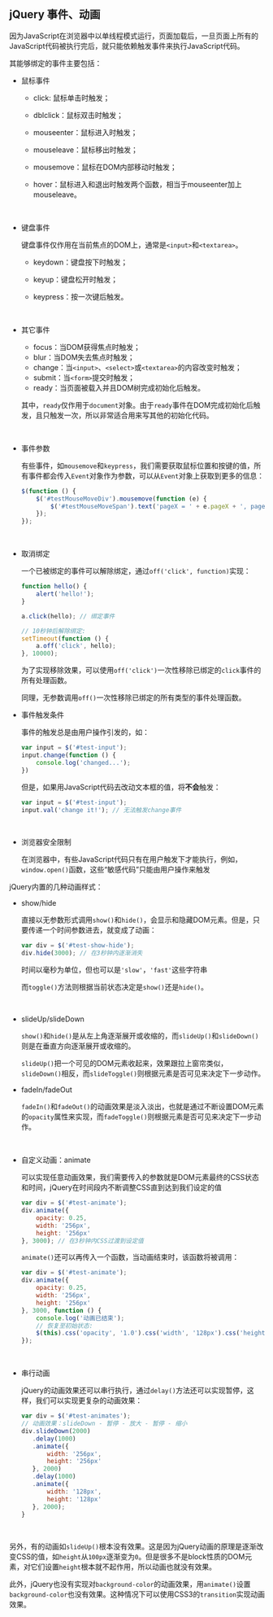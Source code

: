 ## jQuery 事件、动画

因为JavaScript在浏览器中以单线程模式运行，页面加载后，一旦页面上所有的JavaScript代码被执行完后，就只能依赖触发事件来执行JavaScript代码。

其能够绑定的事件主要包括：

* 鼠标事件

  * click: 鼠标单击时触发；

  * dblclick：鼠标双击时触发；

  * mouseenter：鼠标进入时触发；

  * mouseleave：鼠标移出时触发；

  * mousemove：鼠标在DOM内部移动时触发；

  * hover：鼠标进入和退出时触发两个函数，相当于mouseenter加上mouseleave。

    ​

* 键盘事件

  键盘事件仅作用在当前焦点的DOM上，通常是`<input>`和`<textarea>`。

  * keydown：键盘按下时触发；

  * keyup：键盘松开时触发；

  * keypress：按一次键后触发。

    ​

* 其它事件

  * focus：当DOM获得焦点时触发；
  * blur：当DOM失去焦点时触发；
  * change：当`<input>`、`<select>`或`<textarea>`的内容改变时触发；
  * submit：当`<form>`提交时触发；
  * ready：当页面被载入并且DOM树完成初始化后触发。

  其中，`ready`仅作用于`document`对象。由于`ready`事件在DOM完成初始化后触发，且只触发一次，所以非常适合用来写其他的初始化代码。

  ​

* 事件参数

  有些事件，如`mousemove`和`keypress`，我们需要获取鼠标位置和按键的值，所有事件都会传入`Event`对象作为参数，可以从`Event`对象上获取到更多的信息：

  ```js
  $(function () {
      $('#testMouseMoveDiv').mousemove(function (e) {
          $('#testMouseMoveSpan').text('pageX = ' + e.pageX + ', pageY = ' + e.pageY);
      });
  });
  ```

  ​

* 取消绑定

  一个已被绑定的事件可以解除绑定，通过`off('click', function)`实现：

  ```js
  function hello() {
      alert('hello!');
  }

  a.click(hello); // 绑定事件

  // 10秒钟后解除绑定:
  setTimeout(function () {
      a.off('click', hello);
  }, 10000);
  ```

  为了实现移除效果，可以使用`off('click')`一次性移除已绑定的`click`事件的所有处理函数。

  同理，无参数调用`off()`一次性移除已绑定的所有类型的事件处理函数。



* 事件触发条件

  事件的触发总是由用户操作引发的，如：

  ```js
  var input = $('#test-input');
  input.change(function () {
      console.log('changed...');
  })
  ```

  但是，如果用JavaScript代码去改动文本框的值，将**不会**触发：

  ```js
  var input = $('#test-input');
  input.val('change it!'); // 无法触发change事件
  ```

  ​

* 浏览器安全限制

  在浏览器中，有些JavaScript代码只有在用户触发下才能执行，例如，`window.open()`函数，这些“敏感代码”只能由用户操作来触发



jQuery内置的几种动画样式：

* show/hide

  直接以无参数形式调用`show()`和`hide()`，会显示和隐藏DOM元素。但是，只要传递一个时间参数进去，就变成了动画：

  ```js
  var div = $('#test-show-hide');
  div.hide(3000); // 在3秒钟内逐渐消失
  ```

  时间以毫秒为单位，但也可以是`'slow'`，`'fast'`这些字符串

  而`toggle()`方法则根据当前状态决定是`show()`还是`hide()`。

  ​

* slideUp/slideDown

  `show()`和`hide()`是从左上角逐渐展开或收缩的，而`slideUp()`和`slideDown()`则是在垂直方向逐渐展开或收缩的。

  `slideUp()`把一个可见的DOM元素收起来，效果跟拉上窗帘类似，`slideDown()`相反，而`slideToggle()`则根据元素是否可见来决定下一步动作。



* fadeIn/fadeOut

  `fadeIn()`和`fadeOut()`的动画效果是淡入淡出，也就是通过不断设置DOM元素的`opacity`属性来实现，而`fadeToggle()`则根据元素是否可见来决定下一步动作。

  ​

* 自定义动画：animate

  可以实现任意动画效果，我们需要传入的参数就是DOM元素最终的CSS状态和时间，jQuery在时间段内不断调整CSS直到达到我们设定的值

  ```js
  var div = $('#test-animate');
  div.animate({
      opacity: 0.25,
      width: '256px',
      height: '256px'
  }, 3000); // 在3秒钟内CSS过渡到设定值
  ```

  `animate()`还可以再传入一个函数，当动画结束时，该函数将被调用：

  ```js
  var div = $('#test-animate');
  div.animate({
      opacity: 0.25,
      width: '256px',
      height: '256px'
  }, 3000, function () {
      console.log('动画已结束');
      // 恢复至初始状态:
      $(this).css('opacity', '1.0').css('width', '128px').css('height', '128px');
  });
  ```

  ​

* 串行动画

  jQuery的动画效果还可以串行执行，通过`delay()`方法还可以实现暂停，这样，我们可以实现更复杂的动画效果：

  ```js
  var div = $('#test-animates');
  // 动画效果：slideDown - 暂停 - 放大 - 暂停 - 缩小
  div.slideDown(2000)
     .delay(1000)
     .animate({
         width: '256px',
         height: '256px'
     }, 2000)
     .delay(1000)
     .animate({
         width: '128px',
         height: '128px'
     }, 2000);
  }
  ```

  ​

另外，有的动画如`slideUp()`根本没有效果。这是因为jQuery动画的原理是逐渐改变CSS的值，如`height`从`100px`逐渐变为`0`。但是很多不是block性质的DOM元素，对它们设置`height`根本就不起作用，所以动画也就没有效果。

此外，jQuery也没有实现对`background-color`的动画效果，用`animate()`设置`background-color`也没有效果。这种情况下可以使用CSS3的`transition`实现动画效果。

